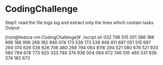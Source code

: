# CodingChallenge
Step1: read the file logs.log and extract only the lines which contain tasks
Output:

[root@fedora-vm CodingChallenge]# ./script.sh
032 796 515 051 386 188 996 188 996 268 182 946 074 173 538 173 538 946 811 697 051 515 697 294 074 626 536 626 706 460 268 794 064 8116 294 521 080 678 521 920 080 794 678 773 920 333 746 374 936 004 064 672 746 016 460 531 936 374 182 672
